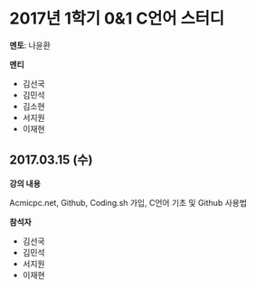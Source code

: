 # 2017년 1학기 0&1 C언어 스터디
**멘토**: 나윤환

**멘티**
* 김선국
* 김민석
* 김소현
* 서지원
* 이재현

## 2017.03.15 (수)
**강의 내용**

Acmicpc.net, Github, Coding.sh 가입, C언어 기초 및 Github 사용법

**참석자**
* 김선국
* 김민석
* 서지원
* 이재현

